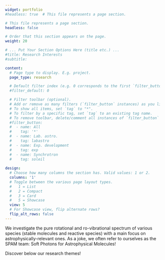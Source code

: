 ```yaml
---
widget: portfolio
#headless: true  # This file represents a page section.

# This file represents a page section.
headless: false

# Order that this section appears on the page.
weight: 20

# ... Put Your Section Options Here (title etc.) ...
#title: Research Interests
#subtitle:

content:  
  # Page type to display. E.g. project.
  page_type: research

  # Default filter index (e.g. 0 corresponds to the first `filter_button` instance below)
  #filter_default: 0

  # Filter toolbar (optional).
  # Add or remove as many filters (`filter_button` instances) as you like.
  # To show all items, set `tag` to "*".
  # To filter by a specific tag, set `tag` to an existing tag name.
  # To remove toolbar, delete/comment all instances of `filter_button` below.
  #filter_button:
  #  - name: All
  #    tag: '*'
  #  - name: Lab. astro.
  #    tag: labastro
  #  - name: Exp. development
  #    tag: exp
  #  - name: Synchrotron
  #    tag: soleil
      
design:
  # Choose how many columns the section has. Valid values: 1 or 2.
  columns: '1'
  # Toggle between the various page layout types.
  #   1 = List
  #   2 = Compact  
  #   3 = Card
  #   5 = Showcase
  view: 5
  # For Showcase view, flip alternate rows?
  flip_alt_rows: false
---
```


We investigate the pure rotational and ro-vibrational spectrum of various species (stable molecules and reactive species) with a main focus on astrophysically-relevant ones. As a joke, we often refer to ourselves as the SPAM team: Soft Photons for Astrophysical Molecules!

Discover below our research themes!
